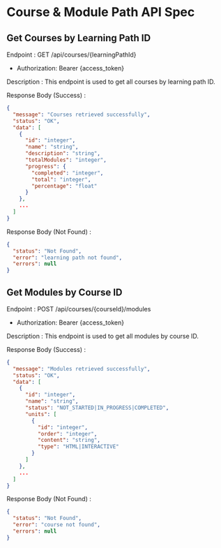 # Course & Module Path API Spec

## Get Courses by Learning Path ID

Endpoint : GET /api/courses/{learningPathId}

- Authorization: Bearer {access_token}

Description : This endpoint is used to get all courses by learning path ID.

Response Body (Success) :

```json
{
  "message": "Courses retrieved successfully",
  "status": "OK",
  "data": [
    {
      "id": "integer",
      "name": "string",
      "description": "string",
      "totalModules": "integer",
      "progress": {
        "completed": "integer",
        "total": "integer",
        "percentage": "float"
      }
    },
    ...
  ]
}
```

Response Body (Not Found) :

```json
{
  "status": "Not Found",
  "error": "learning path not found",
  "errors": null
}
```

## Get Modules by Course ID

Endpoint : POST /api/courses/{courseId}/modules

- Authorization: Bearer {access_token}

Description : This endpoint is used to get all modules by course ID.

Response Body (Success) :

```json
{
  "message": "Modules retrieved successfully",
  "status": "OK",
  "data": [
    {
      "id": "integer",
      "name": "string",
      "status": "NOT_STARTED|IN_PROGRESS|COMPLETED",
      "units": [
        {
          "id": "integer",
          "order": "integer",
          "content": "string",
          "type": "HTML|INTERACTIVE"
        }
      ]
    },
    ...
  ]
}
```

Response Body (Not Found) :

```json
{
  "status": "Not Found",
  "error": "course not found",
  "errors": null
}
```
